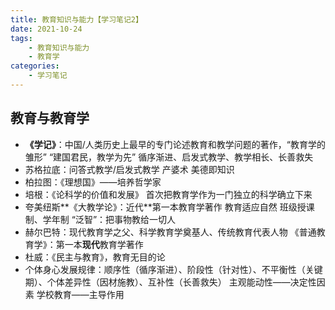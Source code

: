 ```yaml
---
title: 教育知识与能力【学习笔记2】
date: 2021-10-24
tags: 
    - 教育知识与能力
    - 教育学
categories: 
    - 学习笔记
---
```


## 教育与教育学

- **《学记》**：中国/人类历史上最早的专门论述教育和教学问题的著作，“教育学的雏形” “建国君民，教学为先” 循序渐进、启发式教学、教学相长、长善救失
- 苏格拉底：问答式教学/启发式教学 产婆术 美德即知识
- 柏拉图：《理想国》——培养哲学家
- 培根：《论科学的价值和发展》 首次把教育学作为一门独立的科学确立下来
- 夸美纽斯**《大教学论》：近代**第一本教育学著作 教育适应自然 班级授课制、学年制 “泛智”：把事物教给一切人
- 赫尔巴特：现代教育学之父、科学教育学奠基人、传统教育代表人物 《普通教育学》：第一本**现代**教育学著作
- 杜威：《民主与教育》，教育无目的论
- 个体身心发展规律：顺序性（循序渐进）、阶段性（针对性）、不平衡性（关键期）、个体差异性（因材施教）、互补性（长善救失） 主观能动性——决定性因素 学校教育——主导作用